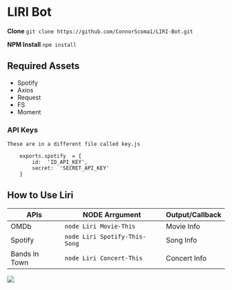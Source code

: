 # LIRI Bot

**Clone**
``` git clone https://github.com/ConnorScoma1/LIRI-Bot.git ```

**NPM Install**
``` npm install ``` 

## Required Assets
* Spotify
* Axios
* Request
* FS
* Moment

### API Keys
	These are in a different file called key.js
	
		exports.spotify  = {
			id:  'ID_API_KEY',
			secret:  'SECRET_API_KEY'
		} 


## How to Use Liri

|APIs            |NODE Arrgument                 |Output/Callback              |
|----------------|-------------------------------|-----------------------------|
|OMDb            |`node Liri Movie-This`         |Movie Info                   |
|Spotify         |`node Liri Spotify-This-Song`  |Song Info                    |
|Bands In Town   |`node Liri Concert-This`       |Concert Info                 |


![](SpotifyThisSong.gif)